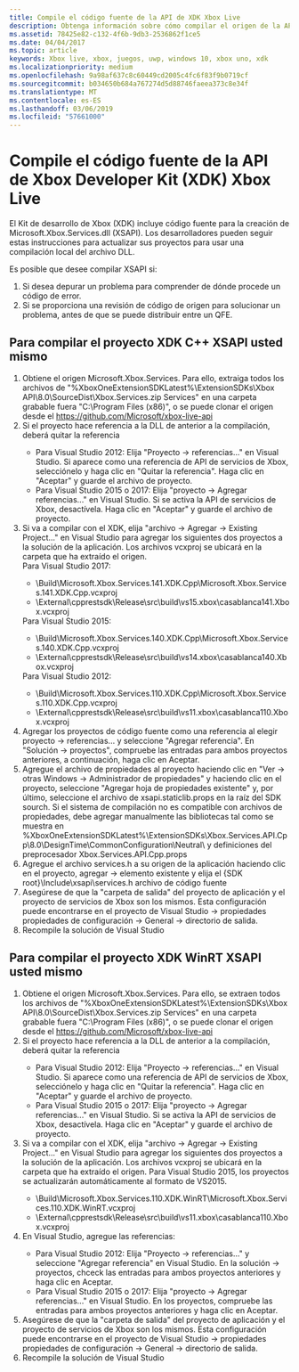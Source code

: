```yaml
---
title: Compile el código fuente de la API de XDK Xbox Live
description: Obtenga información sobre cómo compilar el origen de la API de Xbox Live que se distribuye con el Kit de desarrollo de Xbox (XDK).
ms.assetid: 78425e82-c132-4f6b-9db3-2536862f1ce5
ms.date: 04/04/2017
ms.topic: article
keywords: Xbox live, xbox, juegos, uwp, windows 10, xbox uno, xdk
ms.localizationpriority: medium
ms.openlocfilehash: 9a98af637c8c60449cd2005c4fc6f83f9b0719cf
ms.sourcegitcommit: b034650b684a767274d5d88746faeea373c8e34f
ms.translationtype: MT
ms.contentlocale: es-ES
ms.lasthandoff: 03/06/2019
ms.locfileid: "57661000"
---
```

# <a name="compile-the-xbox-developer-kit-xdk-xbox-live-api-source"></a>Compile el código fuente de la API de Xbox Developer Kit (XDK) Xbox Live

El Kit de desarrollo de Xbox (XDK) incluye código fuente para la creación de Microsoft.Xbox.Services.dll (XSAPI). Los desarrolladores pueden seguir estas instrucciones para actualizar sus proyectos para usar una compilación local del archivo DLL.

Es posible que desee compilar XSAPI si:
1. Si desea depurar un problema para comprender de dónde procede un código de error.
1. Si se proporciona una revisión de código de origen para solucionar un problema, antes de que se puede distribuir entre un QFE.

## <a name="to-compile-the-xdk-c-xsapi-project-for-yourself"></a>Para compilar el proyecto XDK C++ XSAPI usted mismo

<ol>
  <li> Obtiene el origen Microsoft.Xbox.Services. Para ello, extraiga todos los archivos de "%XboxOneExtensionSDKLatest%\ExtensionSDKs\Xbox API\8.0\SourceDist\Xbox.Services.zip Services" en una carpeta grabable fuera "C:\Program Files (x86)", o se puede clonar el origen desde el <a href ="https://github.com/Microsoft/xbox-live-api">https://github.com/Microsoft/xbox-live-api</a></li>
  <li> Si el proyecto hace referencia a la DLL de anterior a la compilación, deberá quitar la referencia</li>
    <ul>
      <li> Para Visual Studio 2012: Elija "Proyecto -> referencias..." en Visual Studio. Si aparece como una referencia de API de servicios de Xbox, selecciónelo y haga clic en "Quitar la referencia". Haga clic en "Aceptar" y guarde el archivo de proyecto.</li>
      <li> Para Visual Studio 2015 o 2017: Elija "proyecto -> Agregar referencias..." en Visual Studio. Si se activa la API de servicios de Xbox, desactívela. Haga clic en "Aceptar" y guarde el archivo de proyecto.</li>
    </ul>
  <li> Si va a compilar con el XDK, elija "archivo -> Agregar -> Existing Project..." en Visual Studio para agregar los siguientes dos proyectos a la solución de la aplicación. Los archivos vcxproj se ubicará en la carpeta que ha extraído el origen.</li>
Para Visual Studio 2017: <ul>
      <li>\Build\Microsoft.Xbox.Services.141.XDK.Cpp\Microsoft.Xbox.Services.141.XDK.Cpp.vcxproj</li>   <li>\External\cpprestsdk\Release\src\build\vs15.xbox\casablanca141.Xbox.vcxproj</li>
    </ul>
Para Visual Studio 2015: <ul>
      <li>\Build\Microsoft.Xbox.Services.140.XDK.Cpp\Microsoft.Xbox.Services.140.XDK.Cpp.vcxproj</li> <li>\External\cpprestsdk\Release\src\build\vs14.xbox\casablanca140.Xbox.vcxproj</li>
    </ul>
Para Visual Studio 2012: <ul>
      <li>\Build\Microsoft.Xbox.Services.110.XDK.Cpp\Microsoft.Xbox.Services.110.XDK.Cpp.vcxproj</li> <li>\External\cpprestsdk\Release\src\build\vs11.xbox\casablanca110.Xbox.vcxproj</li>
    </ul>
    <li> Agregar los proyectos de código fuente como una referencia al elegir proyecto -> referencias... y seleccione "Agregar referencia". En "Solución -> proyectos", compruebe las entradas para ambos proyectos anteriores, a continuación, haga clic en Aceptar.</li>
    <li> Agregue el archivo de propiedades al proyecto haciendo clic en "Ver -> otras Windows -> Administrador de propiedades" y haciendo clic en el proyecto, seleccione "Agregar hoja de propiedades existente" y, por último, seleccione el archivo de xsapi.staticlib.props en la raíz del SDK sourch.  Si el sistema de compilación no es compatible con archivos de propiedades, debe agregar manualmente las bibliotecas tal como se muestra en %XboxOneExtensionSDKLatest%\ExtensionSDKs\Xbox.Services.API.Cpp\8.0\DesignTime\CommonConfiguration\Neutral\ y definiciones del preprocesador Xbox.Services.API.Cpp.props</li>
    <li> Agregue el archivo services.h a su origen de la aplicación haciendo clic en el proyecto, agregar -> elemento existente y elija el {SDK root}\Include\xsapi\services.h archivo de código fuente</li>
    <li> Asegúrese de que la "carpeta de salida" del proyecto de aplicación y el proyecto de servicios de Xbox son los mismos. Esta configuración puede encontrarse en el proyecto de Visual Studio -> propiedades propiedades de configuración -> General -> directorio de salida.</li>
    <li> Recompile la solución de Visual Studio</li>
</ol>

## <a name="to-compile-the-xdk-winrt-xsapi-project-for-yourself"></a>Para compilar el proyecto XDK WinRT XSAPI usted mismo

<ol>
  <li> Obtiene el origen Microsoft.Xbox.Services. Para ello, se extraen todos los archivos de "%XboxOneExtensionSDKLatest%\ExtensionSDKs\Xbox API\8.0\SourceDist\Xbox.Services.zip Services" en una carpeta grabable fuera "C:\Program Files (x86)", o se puede clonar el origen desde el <a href ="https://github.com/Microsoft/xbox-live-api">https://github.com/Microsoft/xbox-live-api</a></li>
  <li> Si el proyecto hace referencia a la DLL de anterior a la compilación, deberá quitar la referencia</li>
    <ul>
      <li> Para Visual Studio 2012: Elija "Proyecto -> referencias..." en Visual Studio. Si aparece como una referencia de API de servicios de Xbox, selecciónelo y haga clic en "Quitar la referencia". Haga clic en "Aceptar" y guarde el archivo de proyecto.</li>
      <li> Para Visual Studio 2015 o 2017: Elija "proyecto -> Agregar referencias..." en Visual Studio. Si se activa la API de servicios de Xbox, desactívela. Haga clic en "Aceptar" y guarde el archivo de proyecto.</li>
    </ul>
  <li> Si va a compilar con el XDK, elija "archivo -> Agregar -> Existing Project..." en Visual Studio para agregar los siguientes dos proyectos a la solución de la aplicación. Los archivos vcxproj se ubicará en la carpeta que ha extraído el origen.  Para Visual Studio 2015, los proyectos se actualizarán automáticamente al formato de VS2015.</li>
    <ul>
      <li>\Build\Microsoft.Xbox.Services.110.XDK.WinRT\Microsoft.Xbox.Services.110.XDK.WinRT.vcxproj</li> <li>\External\cpprestsdk\Release\src\build\vs11.xbox\casablanca110.Xbox.vcxproj</li>
    </ul>
  <li> En Visual Studio, agregue las referencias:</li>
    <ul>
      <li> Para Visual Studio 2012: Elija "Proyecto -> referencias..." y seleccione "Agregar referencia" en Visual Studio. En la solución -> proyectos, chceck las entradas para ambos proyectos anteriores y haga clic en Aceptar.</li>
      <li> Para Visual Studio 2015 o 2017: Elija "proyecto -> Agregar referencias..." en Visual Studio. En los proyectos, compruebe las entradas para ambos proyectos anteriores y haga clic en Aceptar.</li>
    </ul>
  <li> Asegúrese de que la "carpeta de salida" del proyecto de aplicación y el proyecto de servicios de Xbox son los mismos. Esta configuración puede encontrarse en el proyecto de Visual Studio -> propiedades propiedades de configuración -> General -> directorio de salida.</li>
  <li> Recompile la solución de Visual Studio</li>
</ol>

